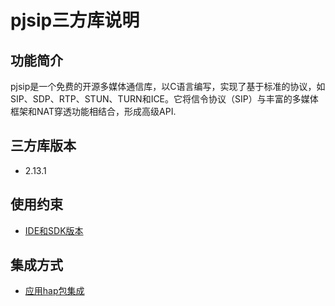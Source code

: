 # pjsip三方库说明
## 功能简介
pjsip是一个免费的开源多媒体通信库，以C语言编写，实现了基于标准的协议，如SIP、SDP、RTP、STUN、TURN和ICE。它将信令协议（SIP）与丰富的多媒体框架和NAT穿透功能相结合，形成高级API.

## 三方库版本
- 2.13.1

## 使用约束
- [IDE和SDK版本](../../docs/constraint.md)

## 集成方式
+ [应用hap包集成](docs/hap_integrate.md)
